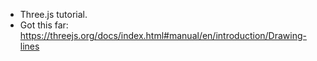 * Three.js tutorial.
* Got this far: https://threejs.org/docs/index.html#manual/en/introduction/Drawing-lines